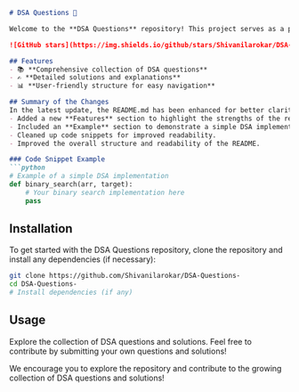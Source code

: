 ```markdown
# DSA Questions 🚀

Welcome to the **DSA Questions** repository! This project serves as a platform for developers and learners to practice and enhance their skills in Data Structures and Algorithms (DSA). This repository is designed to help you improve your understanding of various data structures and algorithms through a collection of questions and solutions.

![GitHub stars](https://img.shields.io/github/stars/Shivanilarokar/DSA-Questions-?style=social) ![Forks](https://img.shields.io/github/forks/Shivanilarokar/DSA-Questions-?style=social)

## Features
- 📚 **Comprehensive collection of DSA questions**
- ✍️ **Detailed solutions and explanations**
- 📊 **User-friendly structure for easy navigation**

## Summary of the Changes
In the latest update, the README.md has been enhanced for better clarity and organization. Here are the key changes made:
- Added a new **Features** section to highlight the strengths of the repository.
- Included an **Example** section to demonstrate a simple DSA implementation.
- Cleaned up code snippets for improved readability.
- Improved the overall structure and readability of the README.

### Code Snippet Example
```python
# Example of a simple DSA implementation
def binary_search(arr, target):
    # Your binary search implementation here
    pass
```

## Installation
To get started with the DSA Questions repository, clone the repository and install any dependencies (if necessary):

```bash
git clone https://github.com/Shivanilarokar/DSA-Questions-
cd DSA-Questions-
# Install dependencies (if any)
```

## Usage
Explore the collection of DSA questions and solutions. Feel free to contribute by submitting your own questions and solutions!

We encourage you to explore the repository and contribute to the growing collection of DSA questions and solutions!
```